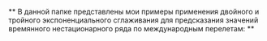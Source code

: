 
** В данной папке представлены мои примеры применения двойного и тройного экспоненциального сглаживания для предсказания значений времянного нестационарного ряда по международным перелетам: **
